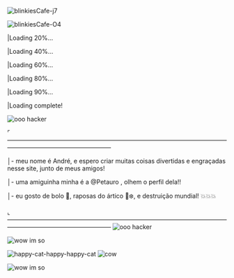 ![blinkiesCafe-j7](https://github.com/AndreVictor31/AndreVictor31/assets/169856691/ccb93a8f-7b44-4798-a63c-1b022dc7634d)

![blinkiesCafe-O4](https://github.com/AndreVictor31/AndreVictor31/assets/169856691/d6e10323-113e-451f-bfe5-0aa765b39a20)

|Loading 20%...

|Loading 40%...

|Loading 60%...

|Loading 80%...

|Loading 90%...

|Loading complete!

![ooo hacker](https://github.com/AndreVictor31/AndreVictor31/assets/169856691/1c24a455-d652-47a1-b0ef-5f3fff60423f)

 ⌜—————————————————————————————————————————————————————

│- meu nome é André, e espero criar muitas coisas divertidas e engraçadas nesse site, junto de meus amigos!

│- uma amiguinha minha é a @Petauro , olhem o perfil dela!!

│- eu gosto de bolo 🎂, raposas do ártico 🦊❄️, e destruição mundial! 💥💥💥

 ⌞—————————————————————————————————————————————————————
![ooo hacker](https://github.com/AndreVictor31/AndreVictor31/assets/169856691/ff34de38-9404-4ac4-a1fb-ce105d134fec)


<!---
AndreVictor31/AndreVictor31 is a ✨ special ✨ repository because its `README.md` (this file) appears on your GitHub profile.
You can click the Preview link to take a look at your changes.
--->
![wow im so](https://github.com/AndreVictor31/AndreVictor31/assets/169856691/7ba5c6d0-6f6d-4f1a-bd7b-c0eb16dea42b)


![happy-cat-happy-happy-cat](https://github.com/AndreVictor31/AndreVictor31/assets/169856691/4b04182f-5e7b-4f51-bd8e-5e85096f2c12)
![cow](https://github.com/AndreVictor31/AndreVictor31/assets/169856691/a932b922-eb0e-40e2-ac2d-4c1a8a65987a)

![wow im so](https://github.com/AndreVictor31/AndreVictor31/assets/169856691/2754aa97-5883-479a-b0a1-55ea45c786a4)

